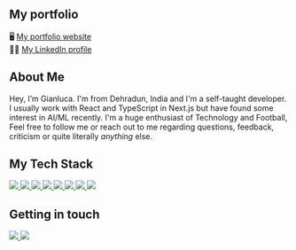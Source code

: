 ## My portfolio
🖥 <a href="https://www.gianluca-jahn.de">My portfolio website</a> <br />
🤝🏻 <a href="https://www.linkedin.com/in/AbhishekGusain1007/">My LinkedIn profile</a>

## About Me 
Hey, I’m Gianluca. I'm from Dehradun, India and I'm a self-taught developer. I usually work with React and TypeScript in Next.js but have found some interest in AI/ML recently. I'm a huge enthusiast of Technology and Football, Feel free to follow me or reach out to me regarding questions, feedback, criticism or quite literally *anything* else. 

## My Tech Stack

<a href="https://reactjs.org/">
  <img src="https://img.shields.io/badge/React-20232A?style=for-the-badge&logo=react&logoColor=61DAFB" />
</a>

<a href="https://nextjs.org/">
  <img src="https://img.shields.io/badge/Next-black?style=for-the-badge&logo=next.js&logoColor=white" />
</a>

<a href="https://www.typescriptlang.org/">
  <img src="https://img.shields.io/badge/TypeScript-007ACC?style=for-the-badge&logo=typescript&logoColor=white" />
</a>

<a href="https://de.wikipedia.org/wiki/JavaScript">
  <img src="https://img.shields.io/badge/JavaScript-323330?style=for-the-badge&logo=javascript&logoColor=F7DF1E" />
</a>

<a href="https://tailwindcss.com/">
  <img src="https://img.shields.io/badge/tailwindcss-%2338B2AC.svg?style=for-the-badge&logo=tailwind-css&logoColor=white" />
</a>

<a href="https://sass-lang.com/">
  <img src="https://img.shields.io/badge/Sass-CC6699?style=for-the-badge&logo=sass&logoColor=white" />
</a>

<a href="https://www.npmjs.com/">
  <img src="https://img.shields.io/badge/npm-CB3837?style=for-the-badge&logo=npm&logoColor=white" />
</a>

<a href="https://jestjs.io/">
  <img src="https://img.shields.io/badge/Jest-C21325?style=for-the-badge&logo=jest&logoColor=white" />
</a>

## Getting in touch

<a href="https://mail.google.com/mail/u/0/?fs=1&to=Abhishek.Gusain1007fb@gmail.com.com&su=Ihr+Anliegen&body=Ihre+Nachricht+an+mich&tf=cm">
  <img src="https://img.shields.io/badge/Gmail-D14836?style=for-the-badge&logo=gmail&logoColor=white" />
</a>

<a href="https://www.linkedin.com/in/AbhishekGusain1007/">
  <img src="https://img.shields.io/badge/LinkedIn-0077B5?style=for-the-badge&logo=linkedin&logoColor=white" />
</a>
